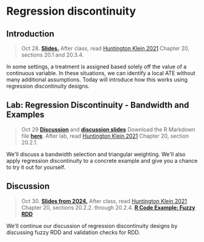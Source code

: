 
# Regression discontinuity


## Introduction

> Oct 28. [**Slides.**](assets/slides/rdd_intro.pdf) After class, read [Huntington Klein 2021](https://theeffectbook.net/ch-RegressionDiscontinuity.html) Chapter 20, sections 20.1 and 20.3.4. 

In some settings, a treatment is assigned based solely off the value of a continuous variable. In these situations, we can identify a local ATE without many additional assumptions. Today will introduce how this works using regression discontinuity designs. 

## Lab: Regression Discontinuity - Bandwidth and Examples

> Oct 29 [**Discussion**](discussion-10.-regression-discontinuity) and [**discussion slides**](assets/discussions/discussion10_rdd.pdf) Download the
R Markdown file [**here**](assets/discussions/discussion10.Rmd). After lab, read [Huntington Klein 2021](https://theeffectbook.net/ch-RegressionDiscontinuity.html) Chapter 20, section 20.2.1.

We'll discuss a bandwidth selection and triangular weighting. We'll also apply regression discontinuity to a concrete example and give you a chance to try it out for yourself.

## Discussion

> Oct 30. [**Slides from 2024.**](assets/slides/rdd_extensions.pdf) After class, read [Huntington Klein 2021](https://theeffectbook.net/ch-RegressionDiscontinuity.html) Chapter 20, sections 20.2.2. through 20.2.4. [**R Code Example: Fuzzy RDD**](assets/data/fuzzy_example.R)

We'll continue our discussion of regression discontinuity designs by discussing fuzzy RDD and validation checks for RDD.
